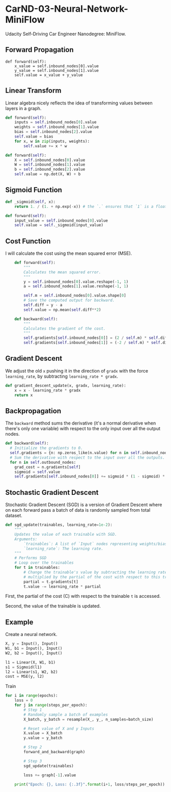 # CarND-03-Neural-Network-MiniFlow

Udacity Self-Driving Car Engineer Nanodegree: MiniFlow.

## Forward Propagation

```
def forward(self):
    x_value = self.inbound_nodes[0].value
    y_value = self.inbound_nodes[1].value
    self.value = x_value + y_value
```

## Linear Transform

Linear algebra nicely reflects the idea of transforming values between layers in a graph.

```python
def forward(self):
    inputs = self.inbound_nodes[0].value
    weights = self.inbound_nodes[1].value
    bias = self.inbound_nodes[2].value
    self.value = bias
    for x, w in zip(inputs, weights):
        self.value += x * w
```

```python
def forward(self):
    X = self.inbound_nodes[0].value
    W = self.inbound_nodes[1].value
    b = self.inbound_nodes[2].value
    self.value = np.dot(X, W) + b
```

## Sigmoid Function

```python
def _sigmoid(self, x):
    return 1. / (1. + np.exp(-x)) # the `.` ensures that `1` is a float

def forward(self):
    input_value = self.inbound_nodes[0].value
    self.value = self._sigmoid(input_value)
```

## Cost Function

I will calculate the cost using the mean squared error (MSE).

```python
    def forward(self):
        """
        Calculates the mean squared error.
        """
        y = self.inbound_nodes[0].value.reshape(-1, 1)
        a = self.inbound_nodes[1].value.reshape(-1, 1)

        self.m = self.inbound_nodes[0].value.shape[0]
        # Save the computed output for backward.
        self.diff = y - a
        self.value = np.mean(self.diff**2)

    def backward(self):
        """
        Calculates the gradient of the cost.
        """
        self.gradients[self.inbound_nodes[0]] = (2 / self.m) * self.diff
        self.gradients[self.inbound_nodes[1]] = (-2 / self.m) * self.diff
```

## Gradient Descent

We adjust the old ``x`` pushing it in the direction of ``gradx`` with the force ``learning_rate``, by subtracting ``learning_rate * gradx``.

```python
def gradient_descent_update(x, gradx, learning_rate):
    x = x - learning_rate * gradx
    return x
```

## Backpropagation

The ``backward`` method sums the derivative (it's a normal derivative when there's only one variable) with respect to the only input over all the output nodes.

```python
def backward(self):
  # Initialize the gradients to 0.
  self.gradients = {n: np.zeros_like(n.value) for n in self.inbound_nodes}
  # Sum the derivative with respect to the input over all the outputs.
  for n in self.outbound_nodes:
    grad_cost = n.gradients[self]
    sigmoid = self.value
    self.gradients[self.inbound_nodes[0]] += sigmoid * (1 - sigmoid) * grad_cost
```

## Stochastic Gradient Descent

Stochastic Gradient Descent (SGD) is a version of Gradient Descent where on each forward pass a batch of data is randomly sampled from total dataset.

```python
def sgd_update(trainables, learning_rate=1e-2):
    """
    Updates the value of each trainable with SGD.
    Arguments:
        `trainables`: A list of `Input` nodes representing weights/biases.
        `learning_rate`: The learning rate.
    """
    # Performs SGD
    # Loop over the trainables
    for t in trainables:
        # Change the trainable's value by subtracting the learning rate
        # multiplied by the partial of the cost with respect to this trainable.
        partial = t.gradients[t]
        t.value -= learning_rate * partial
```

First, the partial of the cost (C) with respect to the trainable ``t`` is accessed.

Second, the value of the trainable is updated.

## Example

Create a neural network.

```python
X, y = Input(), Input()
W1, b1 = Input(), Input()
W2, b2 = Input(), Input()

l1 = Linear(X, W1, b1)
s1 = Sigmoid(l1)
l2 = Linear(s1, W2, b2)
cost = MSE(y, l2)
```

Train 
```python
for i in range(epochs):
    loss = 0
    for j in range(steps_per_epoch):
        # Step 1
        # Randomly sample a batch of examples
        X_batch, y_batch = resample(X_, y_, n_samples=batch_size)

        # Reset value of X and y Inputs
        X.value = X_batch
        y.value = y_batch

        # Step 2
        forward_and_backward(graph)

        # Step 3
        sgd_update(trainables)

        loss += graph[-1].value

    print("Epoch: {}, Loss: {:.3f}".format(i+1, loss/steps_per_epoch))
```

